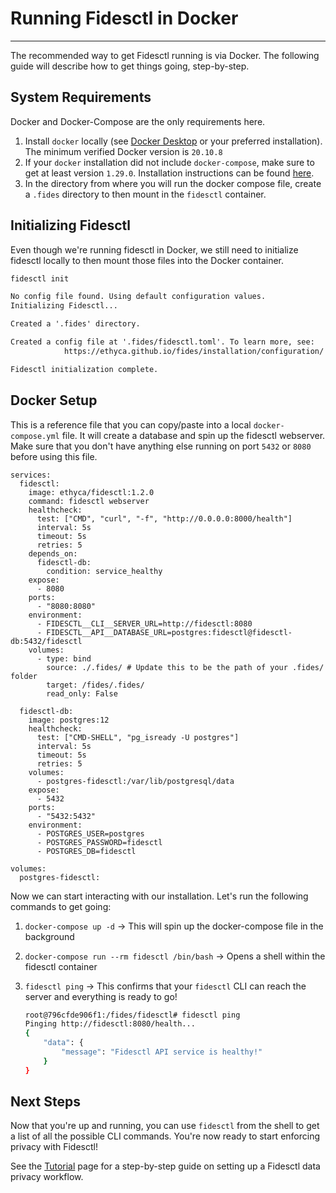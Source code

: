 # Running Fidesctl in Docker

---

The recommended way to get Fidesctl running is via Docker. The following guide will describe how to get things going, step-by-step.

## System Requirements

Docker and Docker-Compose are the only requirements here.

1. Install `docker` locally (see [Docker Desktop](https://www.docker.com/products/docker-desktop) or your preferred installation). The minimum verified Docker version is `20.10.8`
1. If your `docker` installation did not include `docker-compose`, make sure to get at least version `1.29.0`. Installation instructions can be found [here](https://docs.docker.com/compose/install/).
1. In the directory from where you will run the docker compose file, create a `.fides` directory to then mount in the `fidesctl` container.

## Initializing Fidesctl

Even though we're running fidesctl in Docker, we still need to initialize fidesctl locally to then mount those files into the Docker container.

```sh title="Initialize Fidesctl"
fidesctl init
```

```txt title="Expected Output"
No config file found. Using default configuration values.
Initializing Fidesctl...

Created a '.fides' directory.

Created a config file at '.fides/fidesctl.toml'. To learn more, see:  
            https://ethyca.github.io/fides/installation/configuration/

Fidesctl initialization complete.
```

## Docker Setup

This is a reference file that you can copy/paste into a local `docker-compose.yml` file. It will create a database and spin up the fidesctl webserver. Make sure that you don't have anything else running on port `5432` or `8080` before using this file.

```docker-compose title="docker-compose.yml"
services:
  fidesctl:
    image: ethyca/fidesctl:1.2.0
    command: fidesctl webserver
    healthcheck:
      test: ["CMD", "curl", "-f", "http://0.0.0.0:8000/health"]
      interval: 5s
      timeout: 5s
      retries: 5
    depends_on:
      fidesctl-db:
        condition: service_healthy
    expose:
      - 8080
    ports:
      - "8080:8080"
    environment:
      - FIDESCTL__CLI__SERVER_URL=http://fidesctl:8080
      - FIDESCTL__API__DATABASE_URL=postgres:fidesctl@fidesctl-db:5432/fidesctl
    volumes:
      - type: bind
        source: ./.fides/ # Update this to be the path of your .fides/ folder
        target: /fides/.fides/
        read_only: False

  fidesctl-db:
    image: postgres:12
    healthcheck:
      test: ["CMD-SHELL", "pg_isready -U postgres"]
      interval: 5s
      timeout: 5s
      retries: 5
    volumes:
      - postgres-fidesctl:/var/lib/postgresql/data
    expose:
      - 5432
    ports:
      - "5432:5432"
    environment:
      - POSTGRES_USER=postgres
      - POSTGRES_PASSWORD=fidesctl
      - POSTGRES_DB=fidesctl

volumes:
  postgres-fidesctl:

```

Now we can start interacting with our installation. Let's run the following commands to get going:

1. `docker-compose up -d` -> This will spin up the docker-compose file in the background
1. `docker-compose run --rm fidesctl /bin/bash` -> Opens a shell within the fidesctl container
1. `fidesctl ping` -> This confirms that your `fidesctl` CLI can reach the server and everything is ready to go!

    ```bash
    root@796cfde906f1:/fides/fidesctl# fidesctl ping
    Pinging http://fidesctl:8080/health...
    {
        "data": {
            "message": "Fidesctl API service is healthy!"
        }
    }
    ```

## Next Steps

Now that you're up and running, you can use `fidesctl` from the shell to get a list of all the possible CLI commands. You're now ready to start enforcing privacy with Fidesctl!

See the [Tutorial](../tutorial/index.md) page for a step-by-step guide on setting up a Fidesctl data privacy workflow.
